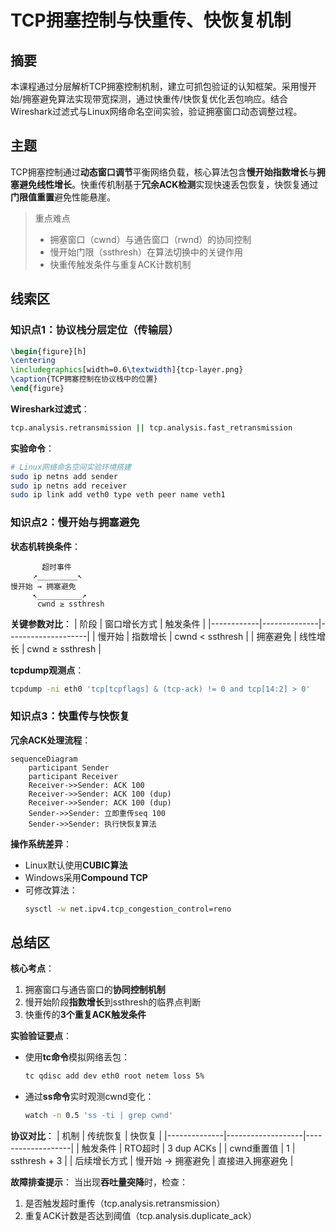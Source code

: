 # TCP拥塞控制与快重传、快恢复机制

## 摘要
本课程通过分层解析TCP拥塞控制机制，建立可抓包验证的认知框架。采用慢开始/拥塞避免算法实现带宽探测，通过快重传/快恢复优化丢包响应。结合Wireshark过滤式与Linux网络命名空间实验，验证拥塞窗口动态调整过程。

## 主题
TCP拥塞控制通过**动态窗口调节**平衡网络负载，核心算法包含**慢开始指数增长**与**拥塞避免线性增长**。快重传机制基于**冗余ACK检测**实现快速丢包恢复，快恢复通过**门限值重置**避免性能悬崖。

> 重点难点
> 
> - 拥塞窗口（cwnd）与通告窗口（rwnd）的协同控制
> - 慢开始门限（ssthresh）在算法切换中的关键作用
> - 快重传触发条件与重复ACK计数机制

## 线索区

### 知识点1：协议栈分层定位（传输层）
```latex
\begin{figure}[h]
\centering
\includegraphics[width=0.6\textwidth]{tcp-layer.png}
\caption{TCP拥塞控制在协议栈中的位置}
\end{figure}
```

**Wireshark过滤式**：
```bash
tcp.analysis.retransmission || tcp.analysis.fast_retransmission
```

**实验命令**：
```bash
# Linux网络命名空间实验环境搭建
sudo ip netns add sender
sudo ip netns add receiver
sudo ip link add veth0 type veth peer name veth1
```

### 知识点2：慢开始与拥塞避免
**状态机转换条件**：
```
       超时事件
     ↗_________↖
慢开始 → 拥塞避免
     ↖__________↗
      cwnd ≥ ssthresh
```

**关键参数对比**：
| 阶段       | 窗口增长方式 | 触发条件           |
|------------|--------------|--------------------|
| 慢开始     | 指数增长     | cwnd < ssthresh    |
| 拥塞避免   | 线性增长     | cwnd ≥ ssthresh    |

**tcpdump观测点**：
```bash
tcpdump -ni eth0 'tcp[tcpflags] & (tcp-ack) != 0 and tcp[14:2] > 0'
```

### 知识点3：快重传与快恢复
**冗余ACK处理流程**：
```mermaid
sequenceDiagram
    participant Sender
    participant Receiver
    Receiver->>Sender: ACK 100
    Receiver->>Sender: ACK 100 (dup)
    Receiver->>Sender: ACK 100 (dup)
    Sender->>Sender: 立即重传seq 100
    Sender->>Sender: 执行快恢复算法
```

**操作系统差异**：
- Linux默认使用**CUBIC算法**
- Windows采用**Compound TCP**
- 可修改算法：
  ```bash
  sysctl -w net.ipv4.tcp_congestion_control=reno
  ```

## 总结区

**核心考点**：
1. 拥塞窗口与通告窗口的**协同控制机制**
2. 慢开始阶段**指数增长**到ssthresh的临界点判断
3. 快重传的**3个重复ACK触发条件**

**实验验证要点**：
- 使用**tc命令**模拟网络丢包：
  ```bash
  tc qdisc add dev eth0 root netem loss 5%
  ```
- 通过**ss命令**实时观测cwnd变化：
  ```bash
  watch -n 0.5 'ss -ti | grep cwnd'
  ```

**协议对比**：
| 机制         | 传统恢复          | 快恢复            |
|--------------|-------------------|-------------------|
| 触发条件     | RTO超时           | 3 dup ACKs        |
| cwnd重置值   | 1                 | ssthresh + 3      |
| 后续增长方式 | 慢开始 → 拥塞避免 | 直接进入拥塞避免  |

**故障排查提示**：
当出现**吞吐量突降**时，检查：
1. 是否触发超时重传（tcp.analysis.retransmission）
2. 重复ACK计数是否达到阈值（tcp.analysis.duplicate_ack）